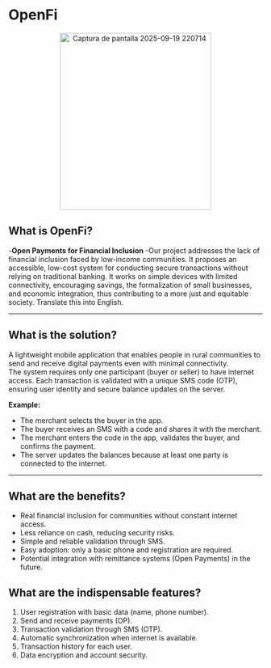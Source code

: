 # OpenFi

<p align="center">
<img width="300" height="350" alt="Captura de pantalla 2025-09-19 220714" src="https://github.com/user-attachments/assets/90518a81-c8de-4ce9-af20-e16daaeb3d52" />
</p>

## What is OpenFi?

-**Open Payments for Financial Inclusion**
-Our project addresses the lack of financial inclusion faced by low-income communities. It proposes an accessible, low-cost system for conducting secure transactions without relying on traditional banking. It works on simple devices with limited connectivity, encouraging savings, the formalization of small businesses, and economic integration, thus contributing to a more just and equitable society. Translate this into English. 

---
## What is the solution?

A lightweight mobile application that enables people in rural communities to send and receive digital payments even with minimal connectivity.  
The system requires only one participant (buyer or seller) to have internet access. Each transaction is validated with a unique SMS code (OTP), ensuring user identity and secure balance updates on the server.  

**Example:**  
- The merchant selects the buyer in the app.  
- The buyer receives an SMS with a code and shares it with the merchant.  
- The merchant enters the code in the app, validates the buyer, and confirms the payment.  
- The server updates the balances because at least one party is connected to the internet.  

---
## What are the benefits?

- Real financial inclusion for communities without constant internet access.  
- Less reliance on cash, reducing security risks.  
- Simple and reliable validation through SMS.  
- Easy adoption: only a basic phone and registration are required.  
- Potential integration with remittance systems (Open Payments) in the future. 

## What are the indispensable features?

1. User registration with basic data (name, phone number).  
2. Send and receive payments (OP).  
3. Transaction validation through SMS (OTP).  
4. Automatic synchronization when internet is available.  
5. Transaction history for each user.  
6. Data encryption and account security.  
